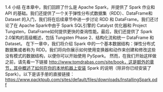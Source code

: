 
1.4 小结
在本章中，我们回顾了什么是 Apache Spark，并提供了 Spark 作业和 API 的基础。我们还提供了一个关于弹性分布式数据集（RDD）、DataFrame和 Dataset 的入门，我们将在后续章节中进一步讨论 RDD 和 DataFrame。我们还讨论了在 Apache Spark中由于 Spark SQL引擎的 Catalyst 优化器和 Project Tungsten，DataFrame如何提供更快的查询性能。最后，我们还提供了 Spark 2.0架构的高级概述，包括 Tungsten Phase 2、结构化流和统一 DataFrame 和 Dataset。
在下一章中，我们将介绍 Spark 中的一个基本数据结构：弹性分布式数据集或者称为 RDD。我们将向你展示如何使用变换器和动作来创建和修改这些没有模式的数据结构，以便你可以开始使用 PySpark。
然而，在我们开始这样做之前，请先看一下链接 http://www.tomdrabas.com/site/book，这是额外的章节，其中概述了如何在你的本地机器上安装 Spark 的说明（除非你已经安装了 Spark）。以下是该手册的直接链接：
https://www.packtpub.com/sites/default/files/downloads/InstallingSpark.pdf
